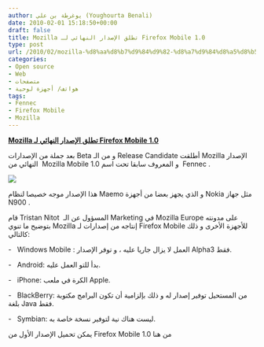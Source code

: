 ```yaml
---
author: يوغرطة بن علي (Youghourta Benali)
date: 2010-02-01 15:18:50+00:00
draft: false
title: Mozilla تطلق الإصدار النهائي لـ Firefox Mobile 1.0
type: post
url: /2010/02/mozilla-%d8%aa%d8%b7%d9%84%d9%82-%d8%a7%d9%84%d8%a5%d8%b5%d8%af%d8%a7%d8%b1-%d8%a7%d9%84%d9%86%d9%87%d8%a7%d8%a6%d9%8a-%d9%84%d9%80-firefox-mobile-1-0/
categories:
- Open source
- Web
- متصفحات
- هواتف/ أجهزة لوحية
tags:
- Fennec
- Firefox Mobile
- Mozilla
---
```


[**Mozilla تطلق الإصدار النهائي لـ Firefox Mobile 1.0**](https://www.it-scoop.com/2010/02/mozilla-%d8%aa%d8%b7%d9%84%d9%82-%d8%a7%d9%84%d8%a5%d8%b5%d8%af%d8%a7%d8%b1-%d8%a7%d9%84%d9%86%d9%87%d8%a7%d8%a6%d9%8a-%d9%84%d9%80-firefox-mobile-1-0/)


بعد جملة من الإصدارات Beta و من الـ Release Candidate أطلقت Mozilla الإصدار النهائي من  Mozilla Mobile 1.0 و المعروف سابقا تحت اسم  Fennec .

[![](http://djug.developpez.com/rsc/fennec.png)
](https://www.it-scoop.com/2010/02/mozilla-%d8%aa%d8%b7%d9%84%d9%82-%d8%a7%d9%84%d8%a5%d8%b5%d8%af%d8%a7%d8%b1-%d8%a7%d9%84%d9%86%d9%87%d8%a7%d8%a6%d9%8a-%d9%84%d9%80-firefox-mobile-1-0/)

هذا الإصدار موجه خصيصا لنظام Maemo و الذي يجهز بعضا من أجهزة Nokia مثل جهاز N900 .

قام Tristan Nitot  المسؤول عن الـ Marketing في Mozilla Europe على مدونته بتوضيح ما تنوي Mozilla إنتاجه من إصدارات لـ Firefox Mobile للأجهزة الأخرى و ذلك كالتالي:

-   Windows Mobile : العمل لا يزال جاريا عليه ، و توفر الإصدار Alpha3 فقط.

-   Android: بدأ للتو العمل عليه.

-   iPhone: الكرة في ملعب Apple.

-   BlackBerry: من المستحيل توفير إصدار له و ذلك بإلزامية أن تكون البرامج مكتوبة بلغة Java فقط.

-   Symbian: ليست هناك نية لتوفير نسخة خاصة به.

يمكن تحميل الإصدار الأول من Firefox Mobile 1.0 من هنا
